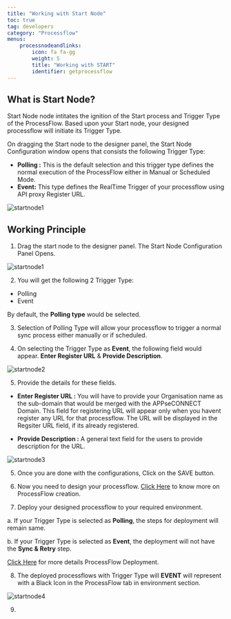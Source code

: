```yaml
---
title: "Working with Start Node"
toc: true
tag: developers
category: "Processflow"
menus: 
    processnodeandlinks:
        icon: fa fa-gg
        weight: 5
        title: "Working with START" 
        identifier: getprocessflow 
---
```


## What is Start Node?

Start Node node intitates the ignition of the Start process and Trigger Type of the ProcessFlow. Based upon your Start node, your designed processflow will initiate its
Trigger Type. 

On dragging the Start node to the designer panel, the Start Node Configuration window opens that consists the following Trigger Type:

- **Polling :** This is the default selection and this trigger type defines the normal execution of the ProcessFlow either in Manual or Scheduled Mode.
- **Event:**  This type defines the RealTime Trigger of your processflow using API proxy Register URL.

![startnode1]()

## Working Principle

1) Drag the start node to the designer panel. The Start Node Configuration Panel Opens.

![startnode1]()

2) You will get the following 2 Trigger Type:

- Polling
- Event

By default, the **Polling type** would be selected.

3) Selection of Polling Type will allow your processflow to trigger a normal sync process either manually or if scheduled.

4) On selecting the Trigger Type as **Event**, the following field would appear. **Enter Register URL** & **Provide Description**.

![startnode2]()

5) Provide the details for these fields.

- **Enter Register URL :** You will have to provide your Organisation name as the sub-domain that would be merged with the APPseCONNECT Domain. This field for registering URL will appear only when you havent register any URL for that processflow. 
The URL will be displayed in the Regsiter URL field, if its already registered.

- **Provide Description :** A general text field for the users to provide description for the URL.

![startnode3]()

5) Once you are done with the configurations, Click on the SAVE button.

6) Now you need to design your processflow. [Click Here](/processflow/creating-processflow/) to know more on ProcessFlow creation.

7) Deploy your designed processflow to your required environment. 

a. If your Trigger Type is selected as **Polling**, the steps for deployment will remain same.

b. If your Trigger Type is selected as **Event**, the deployment will not have the **Sync & Retry** step.

[Click Here](/processflow/deploying-and-executing-processfloww/#deploying-processflows-to-environment) for more details ProcessFlow Deployment.

8) The deployed processflows with Trigger Type will **EVENT** will represent with a Black Icon in the ProcessFlow tab in environment section.

![startnode4]()

9)






